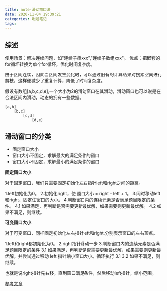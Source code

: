 ```yaml
---
title: note-滑动窗口法
date: 2020-11-04 19:39:21
categories: 刷题笔记
tags:
---
```


## 综述

使用场景：解决连续问题，如"连续子串xxx","连续子数组xxx"。
优点：把嵌套的for循坏转换为单个for循坏，优化时间复杂度。

由于区间连续，因此当区间发生变化时，可以通过旧有的计算结果对搜索空间进行剪枝，这样便减少了重复计算，降低了时间复杂度。

假设有数组[a,b,c,d,e],一个大小为2的滑动窗口在其滑动，滑动窗口也可以说是在合法区间内滑动，动态的拥有一些数据。

```
[a,b]
    [b,c]
        [c,d]
            [d,e]
```


## 滑动窗口的分类

- 固定窗口大小
- 窗口大小不固定，求解最大的满足条件的窗口
- 窗口大小不固定，求解最小的满足条件的窗口

**固定窗口大小**

对于固定窗口，我们只需要固定初始化左右指针left和right之间的距离。

1.left初始化为0。
2.初始化right，使 窗口大小 = right - left + 1。
3.同时移动left和right，固定住窗口的大小。
4.判断窗口内的连续元素是否满足题目限定的条件。
    4.1 如果满足，再判断是否需要更新最优解，如果需要则更新最优解。
    4.2 如果不满足，则继续。

**可变窗口大小**

对于可变窗口，同样固定初始化左右指针left和right,分别表示窗口的左右顶点。

1.left和right都初始化为0。
2.right指针移动一步
3.判断窗口内的连续元素是否满足题目限定的条件
    3.1 如果满足，再判断是否需要更新最优解，如果需要则更新最优解。并尝试通过移动 left 指针缩小窗口大小。循环执行 3.1
    3.2 如果不满足，则继续。

也就是说right指针先右移，直到窗口满足条件，然后移动left指针，缩小范围。
    

[参考文章](https://github.com/azl397985856/leetcode/blob/master/thinkings/slide-window.md)
